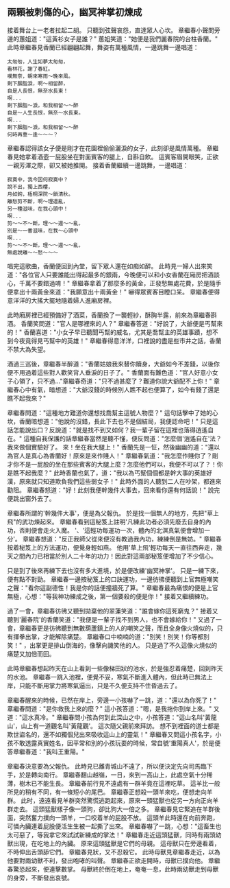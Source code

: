 兩顆被刺傷的心，幽冥神掌初煉成
------------------------------

接着舞台上一老者拉起二胡。
只聽到弦聲哀怨，直達眾人心坎。
章繼春小聲問旁邊的蕙姐道："這黃衫女子是誰？"
蕙姐笑道："她便是我們麗春院的台柱香蘭。"
此時章繼春見香蘭已經翩翩起舞，舞姿有萬種風情，一邊跳舞一邊唱道：

    太匆匆，人生如夢太匆匆，
    看林花，謝了春紅。
    嘆無奈，朝來寒雨～晚來風。
    剩下胭脂淚，啊～相留醉，
    自是人長恨，無奈水長東！
    啊...
    剩下胭脂～淚，和我相留～～醉
    自是～人生長恨，無奈～水長東。
    啊...
    剩下胭脂～淚，和我相留～～醉
    何時再重～逢～～～？

章繼春認得該女子便是剛才在花園裡偷偷灑淚的女子，此刻卻是風情萬種。
章繼春見她拿着酒壺一屁股坐在對面賓客的腿上，自斟自飲。
這賓客眉開眼笑，正欲一親芳澤之際，卻又被她推開。
接着香蘭繼續一邊跳舞，一邊唱道：

    寂寞中，我今因何寂寞中？
    說不出，獨上西樓，
    月如鉤，梧桐深院～鎖清秋。
    離愁剪不斷，啊～理還亂，
    另一種滋味，在我心頭中！
    啊...
    剪～～不～斷，理～～還～～亂，
    別是～一番滋味，在我～心頭中
    啊...
    剪～～不～斷，理～～還～～亂，
    無處說離～～愁～～～

唱完這歌曲，香蘭便回到內堂，留下眾人還在如痴如醉。
此時見一婦人出來笑道："各位官人只要誰能出得起最多的銀兩，今晚便可以和小女香蘭在廂房把酒談心，千萬不要錯過唷！"
章繼春拿着了那麼多的黃金，正發愁無處花費，於是隨手便拿出十兩黃金來道："我願意出十兩黃金！"
嚇得眾賓客目瞪口呆。
章繼春便得意洋洋的大搖大擺地隨着婦人進廂房裡。

此時廂房裡已經預備好了酒菜，香蘭換了一襲輕紗，酥胸半露，前來為章繼春斟酒。
香蘭笑問道："官人是哪裡來的人？"
章繼春答道："好說了，大爺便是丐幫來的！"
香蘭喜道："小女子早已聽聞丐幫的威名，尤其是喬幫主的英雄事蹟，想不到今夜竟得見丐幫中的英雄！"
章繼春得意洋洋，口裡說的盡是些市井之話，香蘭不禁大為失望。

酒過三巡後，章繼春半醉道："香蘭姑娘我來替你贖身，大爺如今不差錢，以後你便不用過着這些對人歡笑背人垂淚的日子了。"
香蘭面有難色道："官人好意小女子心領了，只不過..."章繼春奇道："只不過甚麼了？難道你說大爺配不上你！"
章繼春心中有氣，暗想道："大爺沒錢的時候別人瞧不起也便算了，如今有錢了還是瞧不起我來？"

章繼春問道："這種地方難道你還想找喬幫主這號人物麼？"
這句話擊中了她的心坎，香蘭暗想道："他說的沒錯，長此下去也不是個結局，我便認命吧！"
只是這話怎能說出口？反說道："就是找不到又如何？我一輩子留在這裡也落得逍遙自在。"
這種自我保護的話章繼春當然是聽不懂，便反問道："怎麼個'逍遙自在'法？我來做個實驗好了。
來！坐在我大腿上！"
香蘭先是一怔，然後幽幽的道："還以為官人是真心為香蘭好！原來是來作賤人！"
章繼春氣道："我怎麼作賤你了？剛才你不是一屁股的坐在那些賓客的大腿上麼？怎麼他們可以，我便不可以了？！你是瞧不起我麼？"
此時香蘭也氣了，道："我以為丐幫個個都是幹大事的英雄好漢，原來就只知道欺負我們這些弱女子！"
此時外面的人聽到二人在吵架，都進來勸阻。
章繼春怒道："好！此刻我便幹幾件大事去，回來看你還有何話說！"
說完便跳出窗外去了。

章繼春所謂的'幹幾件大事'，便是為父報仇。
於是找一個無人的地方，先把"草上飛"的武功煉起來。
章繼春看到這秘笈上註明'凡練此功者必須先廢去自身的內功，否則便會走火入魔。
'、'這輕功每運功一次，體內的北溟真氣便會增加一分'。
章繼春想道："反正我師父從來便沒有教過我內功，練練倒是無妨。"
章繼春按着秘笈上的方法運功，便覺身輕如燕。
他用'草上飛'輕功每天一直往西奔走，幾天之間內力已相當於別人二十年的功力！因此對這兩部秘笈便增加了不少信心。

只是到了後來再練下去也沒有多大進境，於是便改練'幽冥神掌'。
只是一練下來，便有點不對勁。
章繼春一邊按秘笈上的口訣運功，一邊彷彿便聽到上官無極嘲笑之聲："看你這副德性！我是你的話便撞牆死了算。"
章繼春最為痛恨的便是上官無極，心想："等我神功練成之後，第一個要殺的便是你！"
接着又繼續練功。

過了一會，章繼春彷彿又聽到拋棄他的翠蓮笑道："誰會嫁你這死窮鬼？"
接着又聽到'麗春院'的香蘭笑道："我便是一輩子找不到男人，也不會嫁給你！"
又過了一會，章繼春更是彷彿聽到無數葫蘆鎮上的人的嘲笑之聲，而且全身像火燒似的，只有揮拳出掌，才能解除痛楚。
章繼春口中喃喃的道："別笑！別笑！你等都別笑！"
，出掌更是排山倒海的，像擊向譏笑他的人。
只是過了不久這像火燒似的痛楚又加倍而回。

此時章繼春想起昨天在山上看到一些像梯田狀的池水，於是強忍着痛楚，回到昨天的水池。
章繼春一跳入池裡，便覺不妥，寒氣不斷進入體內，但此時已無法上岸，只能不斷用掌力將寒氣逼出，只是不久便支持不住昏過去了。

章繼春醒來的時候，已然在岸上，旁邊一小孩嚇了一跳，道："還以為你死了！"
章繼春問道："是你救我上來的麼？"
這小孩答道："嗯，是我拖你到岸上來。"
又道："這水真冷。"
章繼春問小孩為何到此深山之中，小孩答道："這山名叫'黃龍山'，山上有一道觀名叫'黃龍觀'。
這次隨父親前來拜訪。
想不到裡面的道士都是欺世盜名的，還不如獨個兒出來吸收這山上的靈氣！"
章繼春又問這小孩名字，小孩不敢透露真實姓名，因平常和別的小孩玩耍的時候，常自號'重陽真人'，於是便答章繼春道："我叫王重陽。"

章繼春決意要為父報仇。
此時見已離青城山不遠了，所以便決定先向司馬臨下手，於是轉向南行。
章繼春翻山越嶺，一日，來到一高山上，此處空氣十分稀薄，樹木已不能生長。
章繼春前行見不遠處有一群羊竟在這裡吃草。
這羊比一般所見的稍有不同，有一條短小的尾巴。
章繼春正想殺一頭羊來吃，便想走向羊群。
此时，遠遠看見羊群突然驚慌逃跑起來，原來一頭猛獸也從另一方向正向羊群走去。
這頭猛獸樣子像一頭狗，卻比狗大一倍之多。
章繼春見它緊追在羊群後面，突然奮力撲向一頭羊，一口咬着羊的屁股不放。
這頭羊此時還在向前奔跑，可憐內臟連着屁股便活生生被一起撕了出來。
章繼春嚇了一跳，心想："這畜生也太可惡了，等我拿它來試試新練成的掌法！"
章繼春走近這頭猛獸，同時有兩頭幼獸出現，在吃地上的內臟。
原來這頭猛獸是它們的母親。
這母獸只在旁邊看着，不時伸出舌頭舔它們。
章繼春見狀，又不忍殺它。
此時母獸見章繼春走近，以為他要對兩幼獸不利，發出咆哮的叫聲。
章繼春正欲走開時，母獸已撲向他。
章繼春驚恐起來，便連擊數掌。
母獸終於倒在地上，奄奄一息，此時兩幼獸走到母獸的身旁，不斷發出哀號。
